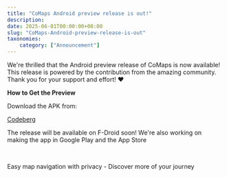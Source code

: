 ```yaml
---
title: "CoMaps Android preview release is out!"
description: 
date: 2025-06-01T00:00:00+00:00
slug: "CoMaps-Android-preview-release-is-out"
taxonomies:
    category: ["Announcement"]
---
```




We're thrilled that the Android preview release of CoMaps is now available! This release is powered by the contribution from the amazing community. Thank you for your support and effort! ❤️



**How to Get the Preview**

Download the APK from:

   [Codeberg](https://codeberg.org/comaps/comaps/releases)


The release will be available on F-Droid soon! We're also working on making the app in Google Play and the App Store

<BR>

Easy map navigation with privacy - Discover more of your journey

